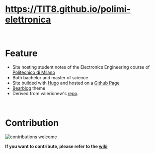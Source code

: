 # https://TIT8.github.io/polimi-elettronica

<br>

# Feature

- Site hosting student notes of the Electronics Engineering course of [Politecnico di Milano](https://www.polimi.it/)
- Both bachelor and master of science
- Site builded with [Hugo](https://gohugo.io/) and hosted on a [Github Page](https://pages.github.com/)
- [Bearblog](https://github.com/janraasch/hugo-bearblog) theme
- Derived from valerionew's [repo](https://github.com/valerionew/triennale-elettronica-polimi).

<br>

# Contribution 
![contributions welcome](https://img.shields.io/badge/contributions-welcome-brightgreen.svg?style=flat)

**If you want to contribute, please refer to the [wiki](https://github.com/TIT8/polimi-elettronica/wiki)**
